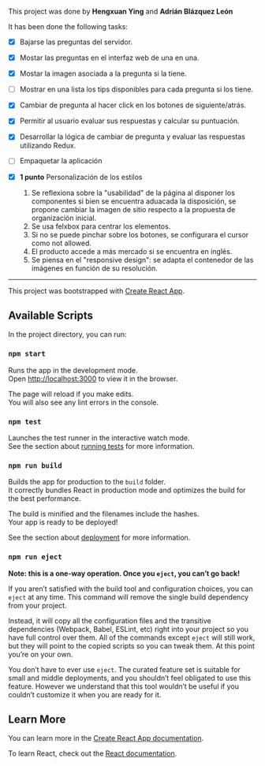   
  This project was done by **Hengxuan Ying** and **Adrián Blázquez León**
  
  It has been done the following tasks:

  - [x] Bajarse las preguntas del servidor.
  - [x] Mostar las preguntas en el interfaz web de una en una.
  - [x] Mostar la imagen asociada a la pregunta si la tiene.
  - [ ] Mostrar en una lista los tips disponibles para cada pregunta si los tiene.
  - [x] Cambiar de pregunta al hacer click en los botones de siguiente/atrás.
  - [x] Permitir al usuario evaluar sus respuestas y calcular su puntuación.
  - [x] Desarrollar la lógica de cambiar de pregunta y evaluar las respuestas
        utilizando Redux.
  - [ ] Empaquetar la aplicación
  - [x] **1 punto** Personalización de los estilos   
  
    1. Se reflexiona sobre la "usabilidad" de la página al disponer los componentes
    si bien se encuentra aduacada la disposición, se propone cambiar la imagen de sitio
    respecto a la propuesta de organización inicial.
    2. Se usa felxbox para centrar los elementos.
    3. Si no se puede pinchar sobre los botones, se configurara el cursor como not allowed.
    4. El producto accede a más mercado si se encuentra en inglés.
    5. Se piensa en el "responsive design": se adapta el contenedor de las imágenes
    en función de su resolución.
-----

This project was bootstrapped with [Create React App](https://github.com/facebook/create-react-app).

## Available Scripts

In the project directory, you can run:

### `npm start`

Runs the app in the development mode.<br>
Open [http://localhost:3000](http://localhost:3000) to view it in the browser.

The page will reload if you make edits.<br>
You will also see any lint errors in the console.

### `npm test`

Launches the test runner in the interactive watch mode.<br>
See the section about [running tests](https://facebook.github.io/create-react-app/docs/running-tests) for more information.

### `npm run build`

Builds the app for production to the `build` folder.<br>
It correctly bundles React in production mode and optimizes the build for the best performance.

The build is minified and the filenames include the hashes.<br>
Your app is ready to be deployed!

See the section about [deployment](https://facebook.github.io/create-react-app/docs/deployment) for more information.

### `npm run eject`

**Note: this is a one-way operation. Once you `eject`, you can’t go back!**

If you aren’t satisfied with the build tool and configuration choices, you can `eject` at any time. This command will remove the single build dependency from your project.

Instead, it will copy all the configuration files and the transitive dependencies (Webpack, Babel, ESLint, etc) right into your project so you have full control over them. All of the commands except `eject` will still work, but they will point to the copied scripts so you can tweak them. At this point you’re on your own.

You don’t have to ever use `eject`. The curated feature set is suitable for small and middle deployments, and you shouldn’t feel obligated to use this feature. However we understand that this tool wouldn’t be useful if you couldn’t customize it when you are ready for it.

## Learn More

You can learn more in the [Create React App documentation](https://facebook.github.io/create-react-app/docs/getting-started).

To learn React, check out the [React documentation](https://reactjs.org/).
